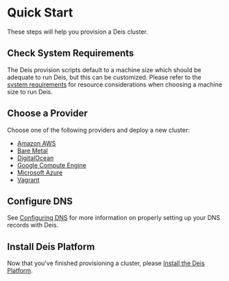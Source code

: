 # Quick Start

These steps will help you provision a Deis cluster.

## Check System Requirements

The Deis provision scripts default to a machine size which should be adequate to run Deis, but this can be customized. Please refer to the [system requirements][] for resource considerations when choosing a machine size to run Deis.

## Choose a Provider

Choose one of the following providers and deploy a new cluster:

- [Amazon AWS](http://kubernetes.io/v1.1/docs/getting-started-guides/aws.html)
- [Bare Metal](bare-metal.md)
- [DigitalOcean](digitalocean.md)
- [Google Compute Engine](http://kubernetes.io/v1.1/docs/getting-started-guides/gce.html)
- [Microsoft Azure](http://kubernetes.io/v1.1/docs/getting-started-guides/azure.html)
- [Vagrant](http://kubernetes.io/v1.1/docs/getting-started-guides/vagrant.html)

## Configure DNS

See [Configuring DNS][] for more information on properly setting up your DNS records with Deis.

## Install Deis Platform

Now that you've finished provisioning a cluster, please [Install the Deis Platform][install deis].


[configuring dns]: ../managing-deis/configuring-dns.md
[install deis]: installing-the-deis-platform.md
[system requirements]: system-requirements.md
